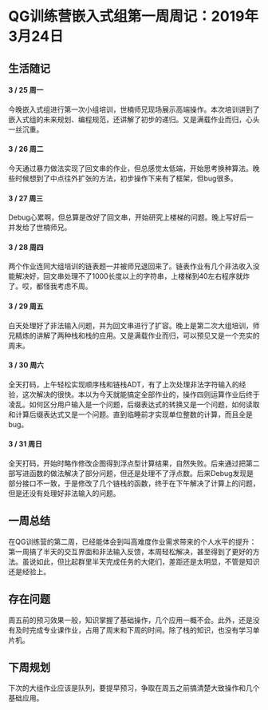 ﻿# QG训练营嵌入式组第一周周记：2019年3月24日

## 生活随记
#### 3 / 25 周一

​	今晚嵌入式组进行第一次小组培训，世楠师兄现场展示高端操作。本次培训讲到了嵌入式组的未来规划、编程规范，还讲解了初步的递归。又是满载作业而归，心头一丝沉重。

#### 3 / 26 周二

​	今天通过暴力做法实现了回文串的作业，但总感觉太低端，开始思考换种算法。晚些时候想到了中点往外扩张的方法，初步操作下来有了框架，但bug很多。

#### 3 / 27 周三

​	Debug心累啊，但总算是改好了回文串，开始研究上楼梯的问题。晚上写好后一并发给了世楠师兄。

#### 3 / 28 周四

​	两个作业连同大组培训的链表题一并被师兄退回来了。链表作业有几个非法收入没能解决好，回文串处理不了1000长度以上的字符串，上楼梯到40左右程序就炸了。哎，都怪我考虑不周。

#### 3 / 29 周五

​	白天处理好了非法输入问题，并为回文串进行了扩容。晚上是第二次大组培训，师兄精炼的讲解了两种栈和栈的应用。又是满载作业而归，可以预见又是一个充实的周末。

#### 3 / 30 周六

​	全天打码，上午轻松实现顺序栈和链栈ADT，有了上次处理非法字符输入的经验，这次解决的很快。本以为今天就能搞定全部作业的，操作四则运算作业后终于凌乱。如何区分用户输入是一个问题，后缀表达式的转换又是一个问题，如何读取和计算后缀表达式又是一个问题。直到临睡前才实现单位整数的计算，而且全是bug。

#### 3 / 31 周日

​	全天打码，开始时略作修改企图得到浮点型计算结果，自然失败。后来通过把第二部写进函数的做法解决了部分问题，但还是处理不了浮点数。后来Debug发现是部分接口不一致，于是修改了几个链栈的函数，终于在下午解决了计算上的问题，但是还没有处理好非法输入的问题。

## 一周总结

​	在QG训练营的第二周，已经能体会到叫高难度作业需求带来的个人水平的提升：第一周搞了半天的交互界面和非法输入反馈，本周轻松解决，甚至得到了更好的方法。虽说如此，但比起群里半天完成任务的大佬们，差距还是太明显，不管是知识还是经验上。

## 存在问题

​	周五前的预习效果一般，知识掌握了基础操作，几个应用一概不会。此外，还是没有及时完成专业课作业，占用了周末和下周的时间。除了栈的知识，也没有学习单片机。

## 下周规划

​	下次的大组作业应该是队列，要提早预习，争取在周五之前搞清楚大致操作和几个基础应用。

